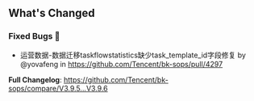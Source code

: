 <!-- Release notes generated using configuration in .github/release.yml at V3.6.X -->

## What's Changed

### Fixed Bugs 👾
* 运营数据-数据迁移taskflowstatistics缺少task_template_id字段修复 by @yovafeng in https://github.com/Tencent/bk-sops/pull/4297


**Full Changelog**: https://github.com/Tencent/bk-sops/compare/V3.9.5...V3.9.6